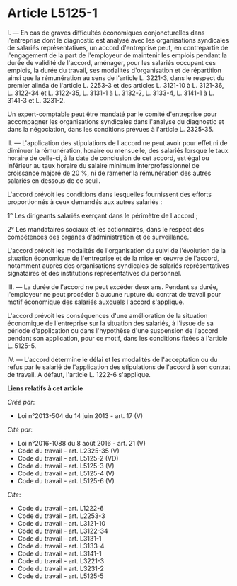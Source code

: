 # Article L5125-1

I. ― En cas de graves difficultés économiques conjoncturelles dans l'entreprise dont le diagnostic est analysé avec les
organisations syndicales de salariés représentatives, un accord d'entreprise peut, en contrepartie de l'engagement de la part
de l'employeur de maintenir les emplois pendant la durée de validité de l'accord, aménager, pour les salariés occupant ces
emplois, la durée du travail, ses modalités d'organisation et de répartition ainsi que la rémunération au sens de l'article
L. 3221-3, dans le respect du premier alinéa de l'article L. 2253-3 et des articles L. 3121-10 à L. 3121-36, 
L. 3122-34 et L. 3122-35, L. 3131-1 à L. 3132-2, L. 3133-4, L. 3141-1 à L. 3141-3 et L. 3231-2. 

Un expert-comptable peut être mandaté par le comité d'entreprise pour accompagner les organisations syndicales dans l'analyse
du diagnostic et dans la négociation, dans les conditions prévues à l'article L. 2325-35. 

II. ― L'application des stipulations de l'accord ne peut avoir pour effet ni de diminuer la rémunération, horaire ou
mensuelle, des salariés lorsque le taux horaire de celle-ci, à la date de conclusion de cet accord, est égal ou inférieur au
taux horaire du salaire minimum interprofessionnel de croissance majoré de 20 %, ni de ramener la rémunération des autres
salariés en dessous de ce seuil. 

L'accord prévoit les conditions dans lesquelles fournissent des efforts proportionnés à ceux demandés aux autres salariés : 

1° Les dirigeants salariés exerçant dans le périmètre de l'accord ; 

2° Les mandataires sociaux et les actionnaires, dans le respect des compétences des organes d'administration et de
surveillance. 

L'accord prévoit les modalités de l'organisation du suivi de l'évolution de la situation économique de l'entreprise et de la
mise en œuvre de l'accord, notamment auprès des organisations syndicales de salariés représentatives signataires et des
institutions représentatives du personnel. 

III. ― La durée de l'accord ne peut excéder deux ans. Pendant sa durée, l'employeur ne peut procéder à aucune rupture du
contrat de travail pour motif économique des salariés auxquels l'accord s'applique. 

L'accord prévoit les conséquences d'une amélioration de la situation économique de l'entreprise sur la situation des
salariés, à l'issue de sa période d'application ou dans l'hypothèse d'une suspension de l'accord pendant son application,
pour ce motif, dans les conditions fixées à l'article L. 5125-5. 

IV. ― L'accord détermine le délai et les modalités de l'acceptation ou du refus par le salarié de l'application des
stipulations de l'accord à son contrat de travail. A défaut, l'article L. 1222-6 s'applique.

**Liens relatifs à cet article**

_Créé par_:

  - Loi n°2013-504 du 14 juin 2013 - art. 17 (V)

_Cité par_:

  - Loi n°2016-1088 du 8 août 2016 - art. 21 (V)
  - Code du travail - art. L2325-35 (V)
  - Code du travail - art. L5125-2 (VD)
  - Code du travail - art. L5125-3 (V)
  - Code du travail - art. L5125-4 (V)
  - Code du travail - art. L5125-6 (V)

_Cite_:

  - Code du travail - art. L1222-6
  - Code du travail - art. L2253-3
  - Code du travail - art. L3121-10
  - Code du travail - art. L3122-34
  - Code du travail - art. L3131-1
  - Code du travail - art. L3133-4
  - Code du travail - art. L3141-1
  - Code du travail - art. L3221-3
  - Code du travail - art. L3231-2
  - Code du travail - art. L5125-5
